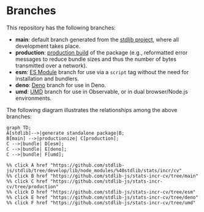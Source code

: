 <!--

@license Apache-2.0

Copyright (c) 2022 The Stdlib Authors.

Licensed under the Apache License, Version 2.0 (the "License");
you may not use this file except in compliance with the License.
You may obtain a copy of the License at

    http://www.apache.org/licenses/LICENSE-2.0

Unless required by applicable law or agreed to in writing, software
distributed under the License is distributed on an "AS IS" BASIS,
WITHOUT WARRANTIES OR CONDITIONS OF ANY KIND, either express or implied.
See the License for the specific language governing permissions and
limitations under the License.

-->

# Branches

This repository has the following branches:

-   **main**: default branch generated from the [stdlib project][stdlib-url], where all development takes place.
-   **production**: [production build][production-url] of the package (e.g., reformatted error messages to reduce bundle sizes and thus the number of bytes transmitted over a network).
-   **esm**: [ES Module][esm-url] branch for use via a `script` tag without the need for installation and bundlers.
-   **deno**: [Deno][deno-url] branch for use in Deno.
-   **umd**: [UMD][umd-url] branch for use in Observable, or in dual browser/Node.js environments.

The following diagram illustrates the relationships among the above branches:

```mermaid
graph TD;
A[stdlib]-->|generate standalone package|B;
B[main] -->|productionize| C[production];
C -->|bundle| D[esm];
C -->|bundle| E[deno];
C -->|bundle| F[umd];

%% click A href "https://github.com/stdlib-js/stdlib/tree/develop/lib/node_modules/%40stdlib/stats/incr/cv"
%% click B href "https://github.com/stdlib-js/stats-incr-cv/tree/main"
%% click C href "https://github.com/stdlib-js/stats-incr-cv/tree/production"
%% click D href "https://github.com/stdlib-js/stats-incr-cv/tree/esm"
%% click E href "https://github.com/stdlib-js/stats-incr-cv/tree/deno"
%% click F href "https://github.com/stdlib-js/stats-incr-cv/tree/umd"
```

[stdlib-url]: https://github.com/stdlib-js/stdlib/tree/develop/lib/node_modules/%40stdlib/stats/incr/cv
[production-url]: https://github.com/stdlib-js/stats-incr-cv/tree/production
[deno-url]: https://github.com/stdlib-js/stats-incr-cv/tree/deno
[umd-url]: https://github.com/stdlib-js/stats-incr-cv/tree/umd
[esm-url]: https://github.com/stdlib-js/stats-incr-cv/tree/esm